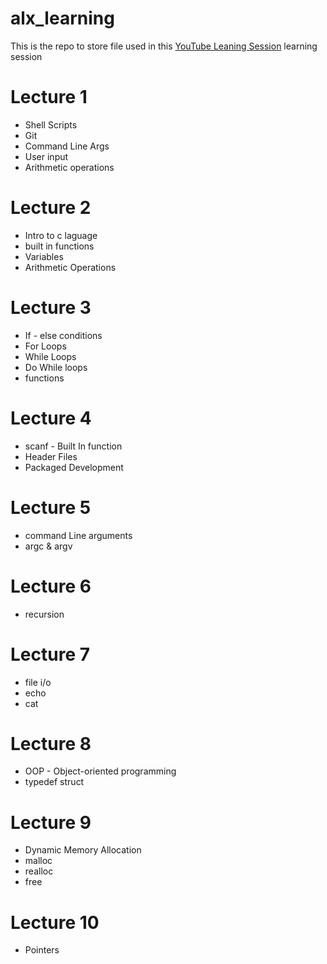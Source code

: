 # alx_learning

This is the repo to store file used in this [YouTube Leaning Session](https://youtube.com/playlist?list=PLIZ2lrLHWCicVkld0cspx7nA1FwqdYOt4&si=uwBrWO566fvK6LuP)  learning session

# Lecture 1
* Shell Scripts
* Git
* Command Line Args
* User input
* Arithmetic operations

# Lecture 2
* Intro to c laguage
* built in functions
* Variables
* Arithmetic Operations

# Lecture 3
* If - else conditions
* For Loops
* While Loops
* Do While loops
* functions

# Lecture 4
* scanf - Built In function
* Header Files
* Packaged Development

# Lecture 5

* command Line arguments
* argc & argv

# Lecture 6

* recursion

# Lecture 7
* file i/o
* echo
* cat

# Lecture 8
* OOP - Object-oriented programming
* typedef struct

# Lecture 9
* Dynamic Memory Allocation
* malloc
* realloc
* free

# Lecture 10
* Pointers
